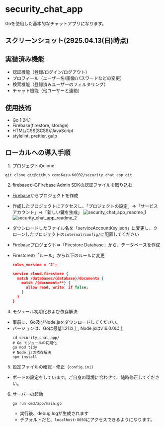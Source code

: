 # security_chat_app

Goを使用した基本的なチャットアプリになります。

## スクリーンショット(2925.04.13(日)時点)

## 実装済み機能
- 認証機能（登録/ログイン/ログアウト）
- プロフィール（ユーザー名/画像/パスワードなどの変更）
- 検索機能（登録済みユーザーのフィルタリング）
- チャット機能（他ユーザーと連絡）

## 使用技術
- Go 1.24.1
- Firebase(firestore, storage)
- HTML/CSS(SCSS)/JavaScript
- stylelint, prettier, gulp

## ローカルへの導入手順

1. プロジェクトのclone
  ```:bash
  git clone git@github.com:Kazu-K0032/security_chat_app.git
  ```

2. firebaseからFirebase Admin SDKの認証ファイルを取り込む
  * [Firebase](https://console.firebase.google.com/u/1/?hl=ja)からプロジェクトを作成
  * 作成したプロジェクトにアクセスし、「プロジェクトの設定」⇒「サービスアカウント」⇒「新しい鍵を生成」
    ![security_chat_app_readme_1](https://github.com/user-attachments/assets/c0820422-87d5-4490-80aa-cfe02c564456)
    ![security_chat_app_readme_2](https://github.com/user-attachments/assets/de34f37d-d44b-40a4-8e6f-44ec215f11c9)
  * ダウンロードしたファイル名を「serviceAccountKey.json」に変更し、クローンしたプロジェクトの`internal/config/`に配置してください
  * Firebaseプロジェクト⇒「Firestore Database」から、データベースを作成
  * Firestoreの「ルール」から以下のルールに変更
    
    ```json
    rules_version = '2';
    
    service cloud.firestore {
      match /databases/{database}/documents {
        match /{document=**} {
          allow read, write: if false;
        }
      }
    }
    ```

3. モジュール初期化および依存解決

* 事前に、Go及びNode.jsをダウンロードしてください。
* バージョンは、Goは最低1.21以上, Node.jsはv16.0.0以上
    ```:bash
    cd security_chat_app/
    # Go モジュールの初期化
    go mod tidy
    # Node.jsの依存解決
    npm install
    ```

5. 設定ファイルの確認・修正（`config.ini`）

  * ポートの設定をしています。ご自身の環境に合わせて、随時修正してください。

6. サーバーの起動
   ```:bash
   go run cmd/app/main.go
   ```
   * 実行後、debug.logが生成されます
   * デフォルトだと、`localhost:8050`にアクセスできるようになります。
